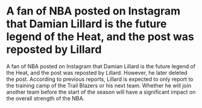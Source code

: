 # A fan of NBA posted on Instagram that Damian Lillard is the future legend of the Heat, and the post was reposted by Lillard 
 A fan of NBA posted on Instagram that Damian Lillard is the future legend of the Heat, and the post was reposted by Lillard. However, he later deleted the post. According to previous reports, Lillard is expected to only report to the training camp of the Trail Blazers or his next team. Whether he will join another team before the start of the season will have a significant impact on the overall strength of the NBA.
